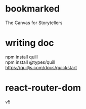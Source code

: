# bookmarked
The Canvas for Storytellers

# writing doc
npm install quill\
npm install @types/quill\
https://quilljs.com/docs/quickstart

# react-router-dom
v5
